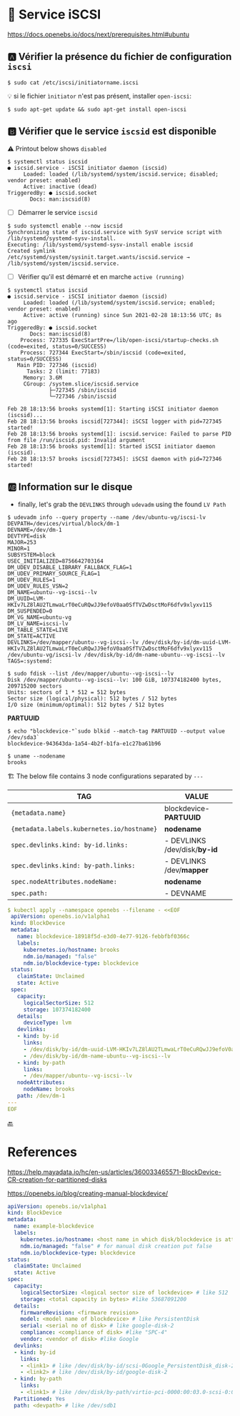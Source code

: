 # :minidisc: Service iSCSI 

https://docs.openebs.io/docs/next/prerequisites.html#ubuntu

## :a: Vérifier la présence du fichier de configuration `iscsi` 

```
$ sudo cat /etc/iscsi/initiatorname.iscsi
```

:bulb: si le fichier `ìnitiator` n'est pas présent, installer `open-iscsi`:

```
$ sudo apt-get update && sudo apt-get install open-iscsi
```

## :b: Vérifier que le service `iscsid` est disponible

:warning: Printout below shows `disabled` 

```
$ systemctl status iscsid 
● iscsid.service - iSCSI initiator daemon (iscsid)
     Loaded: loaded (/lib/systemd/system/iscsid.service; disabled; vendor preset: enabled)
     Active: inactive (dead)
TriggeredBy: ● iscsid.socket
       Docs: man:iscsid(8)
```

- [ ] Démarrer le service `iscsid`

```
$ sudo systemctl enable --now iscsid
Synchronizing state of iscsid.service with SysV service script with /lib/systemd/systemd-sysv-install.
Executing: /lib/systemd/systemd-sysv-install enable iscsid
Created symlink /etc/systemd/system/sysinit.target.wants/iscsid.service → /lib/systemd/system/iscsid.service.
```

- [ ] Vérifier qu'il est démarré et en marche `active (running)`

```
$ systemctl status iscsid 
● iscsid.service - iSCSI initiator daemon (iscsid)
     Loaded: loaded (/lib/systemd/system/iscsid.service; enabled; vendor preset: enabled)
     Active: active (running) since Sun 2021-02-28 18:13:56 UTC; 8s ago
TriggeredBy: ● iscsid.socket
       Docs: man:iscsid(8)
    Process: 727335 ExecStartPre=/lib/open-iscsi/startup-checks.sh (code=exited, status=0/SUCCESS)
    Process: 727344 ExecStart=/sbin/iscsid (code=exited, status=0/SUCCESS)
   Main PID: 727346 (iscsid)
      Tasks: 2 (limit: 77183)
     Memory: 3.6M
     CGroup: /system.slice/iscsid.service
             ├─727345 /sbin/iscsid
             └─727346 /sbin/iscsid

Feb 28 18:13:56 brooks systemd[1]: Starting iSCSI initiator daemon (iscsid)...
Feb 28 18:13:56 brooks iscsid[727344]: iSCSI logger with pid=727345 started!
Feb 28 18:13:56 brooks systemd[1]: iscsid.service: Failed to parse PID from file /run/iscsid.pid: Invalid argument
Feb 28 18:13:56 brooks systemd[1]: Started iSCSI initiator daemon (iscsid).
Feb 28 18:13:57 brooks iscsid[727345]: iSCSI daemon with pid=727346 started!
```

## :ab: Information sur le disque

* finally, let's grab the `DEVLINKS` through `udevadm` using the found `LV Path`

```
$ udevadm info --query property --name /dev/ubuntu-vg/iscsi-lv
DEVPATH=/devices/virtual/block/dm-1
DEVNAME=/dev/dm-1
DEVTYPE=disk
MAJOR=253
MINOR=1
SUBSYSTEM=block
USEC_INITIALIZED=8756642703164
DM_UDEV_DISABLE_LIBRARY_FALLBACK_FLAG=1
DM_UDEV_PRIMARY_SOURCE_FLAG=1
DM_UDEV_RULES=1
DM_UDEV_RULES_VSN=2
DM_NAME=ubuntu--vg-iscsi--lv
DM_UUID=LVM-HKIv7LZ8lAU2TLmwaLrT0eCuRQwJJ9efoV0aa0SfTVZwDsctMoF6dfv9xlyxv115
DM_SUSPENDED=0
DM_VG_NAME=ubuntu-vg
DM_LV_NAME=iscsi-lv
DM_TABLE_STATE=LIVE
DM_STATE=ACTIVE
DEVLINKS=/dev/mapper/ubuntu--vg-iscsi--lv /dev/disk/by-id/dm-uuid-LVM-HKIv7LZ8lAU2TLmwaLrT0eCuRQwJJ9efoV0aa0SfTVZwDsctMoF6dfv9xlyxv115 /dev/ubuntu-vg/iscsi-lv /dev/disk/by-id/dm-name-ubuntu--vg-iscsi--lv
TAGS=:systemd:
```

```
$ sudo fdisk --list /dev/mapper/ubuntu--vg-iscsi--lv
Disk /dev/mapper/ubuntu--vg-iscsi--lv: 100 GiB, 107374182400 bytes, 209715200 sectors
Units: sectors of 1 * 512 = 512 bytes
Sector size (logical/physical): 512 bytes / 512 bytes
I/O size (minimum/optimal): 512 bytes / 512 bytes
```

**PARTUUID**

```
$ echo "blockdevice-"`sudo blkid --match-tag PARTUUID --output value /dev/sda3`
blockdevice-943643da-1a54-4b2f-b1fa-e1c27ba61b96
```

```
$ uname --nodename
brooks
```


:building_construction: The below file contains 3 node configurations separated by `---` 

| TAG | VALUE |
|--------------------------------------------|--------------------------|
| `{metadata.name}`                          | blockdevice-**PARTUUID** |
| `{metadata.labels.kubernetes.io/hostname}` | **nodename** |
| `spec.devlinks.kind: by-id.links:`         | - DEVLINKS /dev/disk/**by-id** |
| `spec.devlinks.kind: by-path.links:`       | - DEVLINKS /dev/**mapper** |
| `spec.nodeAttributes.nodeName:`            | **nodename** |
| `spec.path:`                               | - DEVNAME |

```yaml
$ kubectl apply --namespace openebs --filename - <<EOF 
 apiVersion: openebs.io/v1alpha1
 kind: BlockDevice
 metadata:
   name: blockdevice-18918f5d-e3d0-4e77-9126-febbfbf0366c
   labels:
     kubernetes.io/hostname: brooks
     ndm.io/managed: "false"
     ndm.io/blockdevice-type: blockdevice
 status:
   claimState: Unclaimed
   state: Active
 spec:
   capacity:
     logicalSectorSize: 512
     storage: 107374182400
   details:
     deviceType: lvm
   devlinks:
   - kind: by-id
     links:
     - /dev/disk/by-id/dm-uuid-LVM-HKIv7LZ8lAU2TLmwaLrT0eCuRQwJJ9efoV0aa0SfTVZwDsctMoF6dfv9xlyxv115
     - /dev/disk/by-id/dm-name-ubuntu--vg-iscsi--lv
   - kind: by-path
     links:
     - /dev/mapper/ubuntu--vg-iscsi--lv
   nodeAttributes:
     nodeName: brooks
   path: /dev/dm-1
---
EOF
```


[:back:](../#round_pushpin-le-réseau-daire-de-stockage---san)


# References

https://help.mayadata.io/hc/en-us/articles/360033465571-BlockDevice-CR-creation-for-partitioned-disks

https://openebs.io/blog/creating-manual-blockdevice/

```yaml
apiVersion: openebs.io/v1alpha1
kind: BlockDevice
metadata:
  name: example-blockdevice
  labels:
    kubernetes.io/hostname: <host name in which disk/blockdevice is attached> # like gke-openebs-user-default-pool-044afcb8-bmc0
    ndm.io/managed: "false" # for manual disk creation put false
    ndm.io/blockdevice-type: blockdevice
status:
  claimState: Unclaimed
  state: Active
spec:
  capacity:
    logicalSectorSize: <logical sector size of lockdevice> # like 512
    storage: <total capacity in bytes> #like 53687091200
  details:
    firmwareRevision: <firmware revision>
    model: <model name of blockdevice> # like PersistentDisk
    serial: <serial no of disk> # like google-disk-2
    compliance: <compliance of disk> #like "SPC-4"
    vendor: <vendor of disk> #like Google
  devlinks:
  - kind: by-id
    links:
    - <link1> # like /dev/disk/by-id/scsi-0Google_PersistentDisk_disk-2
    - <link2> # like /dev/disk/by-id/google-disk-2
  - kind: by-path
    links:
    - <link1> # like /dev/disk/by-path/virtio-pci-0000:00:03.0-scsi-0:0:2:0 
  Partitioned: Yes
  path: <devpath> # like /dev/sdb1
  ```
